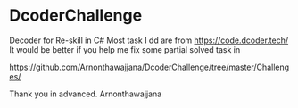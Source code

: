 # DcoderChallenge
Decoder for Re-skill in C# Most task I dd are from https://code.dcoder.tech/
It would be better if you help me fix some partial solved task in

https://github.com/Arnonthawajjana/DcoderChallenge/tree/master/Challenges/

Thank you in advanced.
Arnonthawajjana
